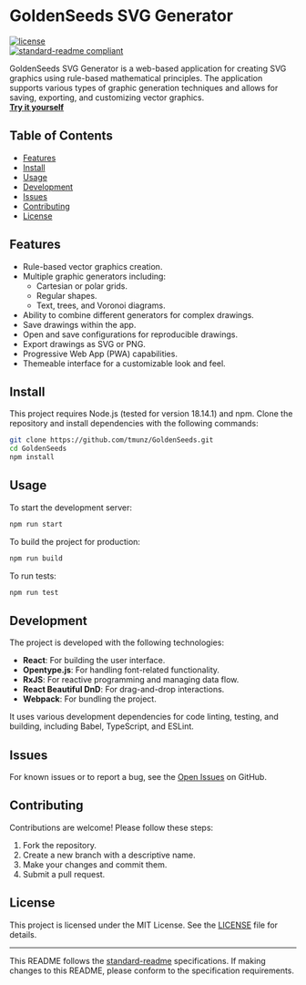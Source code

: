 # GoldenSeeds SVG Generator

[![license](https://img.shields.io/github/license/tmunz/GoldenSeeds.svg)](LICENSE)  
[![standard-readme compliant](https://img.shields.io/badge/readme%20style-standard-brightgreen.svg?style=flat-square)](https://github.com/RichardLitt/standard-readme)

GoldenSeeds SVG Generator is a web-based application for creating SVG graphics using rule-based mathematical principles. The application supports various types of graphic generation techniques and allows for saving, exporting, and customizing vector graphics.  
**[Try it yourself](https://tmunz.github.io/GoldenSeeds/)**

## Table of Contents

- [Features](#features)
- [Install](#install)
- [Usage](#usage)
- [Development](#development)
- [Issues](#issues)
- [Contributing](#contributing)
- [License](#license)

## Features

- Rule-based vector graphics creation.
- Multiple graphic generators including:
  - Cartesian or polar grids.
  - Regular shapes.
  - Text, trees, and Voronoi diagrams.
- Ability to combine different generators for complex drawings.
- Save drawings within the app.
- Open and save configurations for reproducible drawings.
- Export drawings as SVG or PNG.
- Progressive Web App (PWA) capabilities.
- Themeable interface for a customizable look and feel.

## Install

This project requires Node.js (tested for version 18.14.1) and npm. Clone the repository and install dependencies with the following commands:

```bash
git clone https://github.com/tmunz/GoldenSeeds.git
cd GoldenSeeds
npm install
```

## Usage

To start the development server:

```bash
npm run start
```

To build the project for production:

```bash
npm run build
```

To run tests:

```bash
npm run test
```

## Development

The project is developed with the following technologies:
- **React**: For building the user interface.
- **Opentype.js**: For handling font-related functionality.
- **RxJS**: For reactive programming and managing data flow.
- **React Beautiful DnD**: For drag-and-drop interactions.
- **Webpack**: For bundling the project.

It uses various development dependencies for code linting, testing, and building, including Babel, TypeScript, and ESLint.

## Issues

For known issues or to report a bug, see the [Open Issues](https://github.com/tmunz/GoldenSeeds/issues) on GitHub.

## Contributing

Contributions are welcome! Please follow these steps:

1. Fork the repository.
2. Create a new branch with a descriptive name.
3. Make your changes and commit them.
4. Submit a pull request.

## License

This project is licensed under the MIT License. See the [LICENSE](LICENSE) file for details.

---

This README follows the [standard-readme](https://github.com/RichardLitt/standard-readme) specifications. If making changes to this README, please conform to the specification requirements.
